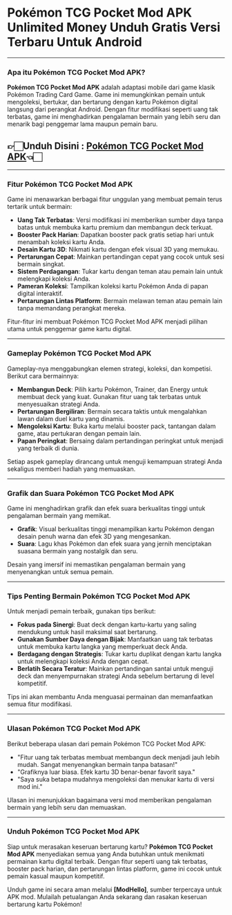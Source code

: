 # Pokémon TCG Pocket Mod APK Unlimited Money Unduh Gratis Versi Terbaru Untuk Android 

---

### **Apa itu Pokémon TCG Pocket Mod APK?**

**Pokémon TCG Pocket Mod APK** adalah adaptasi mobile dari game klasik Pokémon Trading Card Game. Game ini memungkinkan pemain untuk mengoleksi, bertukar, dan bertarung dengan kartu Pokémon digital langsung dari perangkat Android. Dengan fitur modifikasi seperti uang tak terbatas, game ini menghadirkan pengalaman bermain yang lebih seru dan menarik bagi penggemar lama maupun pemain baru.



## 👉🏻Unduh Disini : [Pokémon TCG Pocket Mod APK](https://modhello.com/pokemon-tcg-pocket/)👈🏻
---

### **Fitur Pokémon TCG Pocket Mod APK**

Game ini menawarkan berbagai fitur unggulan yang membuat pemain terus tertarik untuk bermain:

- **Uang Tak Terbatas**: Versi modifikasi ini memberikan sumber daya tanpa batas untuk membuka kartu premium dan membangun deck terkuat.  
- **Booster Pack Harian**: Dapatkan booster pack gratis setiap hari untuk menambah koleksi kartu Anda.  
- **Desain Kartu 3D**: Nikmati kartu dengan efek visual 3D yang memukau.  
- **Pertarungan Cepat**: Mainkan pertandingan cepat yang cocok untuk sesi bermain singkat.  
- **Sistem Perdagangan**: Tukar kartu dengan teman atau pemain lain untuk melengkapi koleksi Anda.  
- **Pameran Koleksi**: Tampilkan koleksi kartu Pokémon Anda di papan digital interaktif.  
- **Pertarungan Lintas Platform**: Bermain melawan teman atau pemain lain tanpa memandang perangkat mereka.  

Fitur-fitur ini membuat Pokémon TCG Pocket Mod APK menjadi pilihan utama untuk penggemar game kartu digital.

---

### **Gameplay Pokémon TCG Pocket Mod APK**

Gameplay-nya menggabungkan elemen strategi, koleksi, dan kompetisi. Berikut cara bermainnya:

- **Membangun Deck**: Pilih kartu Pokémon, Trainer, dan Energy untuk membuat deck yang kuat. Gunakan fitur uang tak terbatas untuk menyesuaikan strategi Anda.  
- **Pertarungan Bergiliran**: Bermain secara taktis untuk mengalahkan lawan dalam duel kartu yang dinamis.  
- **Mengoleksi Kartu**: Buka kartu melalui booster pack, tantangan dalam game, atau pertukaran dengan pemain lain.  
- **Papan Peringkat**: Bersaing dalam pertandingan peringkat untuk menjadi yang terbaik di dunia.  

Setiap aspek gameplay dirancang untuk menguji kemampuan strategi Anda sekaligus memberi hadiah yang memuaskan.

---

### **Grafik dan Suara Pokémon TCG Pocket Mod APK**

Game ini menghadirkan grafik dan efek suara berkualitas tinggi untuk pengalaman bermain yang memikat.

- **Grafik**: Visual berkualitas tinggi menampilkan kartu Pokémon dengan desain penuh warna dan efek 3D yang mengesankan.  
- **Suara**: Lagu khas Pokémon dan efek suara yang jernih menciptakan suasana bermain yang nostalgik dan seru.  

Desain yang imersif ini memastikan pengalaman bermain yang menyenangkan untuk semua pemain.

---

### **Tips Penting Bermain Pokémon TCG Pocket Mod APK**

Untuk menjadi pemain terbaik, gunakan tips berikut:

- **Fokus pada Sinergi**: Buat deck dengan kartu-kartu yang saling mendukung untuk hasil maksimal saat bertarung.  
- **Gunakan Sumber Daya dengan Bijak**: Manfaatkan uang tak terbatas untuk membuka kartu langka yang memperkuat deck Anda.  
- **Berdagang dengan Strategis**: Tukar kartu duplikat dengan kartu langka untuk melengkapi koleksi Anda dengan cepat.  
- **Berlatih Secara Teratur**: Mainkan pertandingan santai untuk menguji deck dan menyempurnakan strategi Anda sebelum bertarung di level kompetitif.  

Tips ini akan membantu Anda menguasai permainan dan memanfaatkan semua fitur modifikasi.

---

### **Ulasan Pokémon TCG Pocket Mod APK**

Berikut beberapa ulasan dari pemain Pokémon TCG Pocket Mod APK:

- "Fitur uang tak terbatas membuat membangun deck menjadi jauh lebih mudah. Sangat menyenangkan bermain tanpa batasan!"  
- "Grafiknya luar biasa. Efek kartu 3D benar-benar favorit saya."  
- "Saya suka betapa mudahnya mengoleksi dan menukar kartu di versi mod ini."  

Ulasan ini menunjukkan bagaimana versi mod memberikan pengalaman bermain yang lebih seru dan memuaskan.

---

### **Unduh Pokémon TCG Pocket Mod APK**

Siap untuk merasakan keseruan bertarung kartu? **Pokémon TCG Pocket Mod APK** menyediakan semua yang Anda butuhkan untuk menikmati permainan kartu digital terbaik. Dengan fitur seperti uang tak terbatas, booster pack harian, dan pertarungan lintas platform, game ini cocok untuk pemain kasual maupun kompetitif.

Unduh game ini secara aman melalui **[ModHello]**, sumber terpercaya untuk APK mod. Mulailah petualangan Anda sekarang dan rasakan keseruan bertarung kartu Pokémon!  
